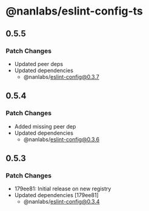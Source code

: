 # @nanlabs/eslint-config-ts

## 0.5.5

### Patch Changes

- Updated peer deps
- Updated dependencies
  - @nanlabs/eslint-config@0.3.7

## 0.5.4

### Patch Changes

- Added missing peer dep
- Updated dependencies
  - @nanlabs/eslint-config@0.3.6

## 0.5.3

### Patch Changes

- 179ee81: Initial release on new registry
- Updated dependencies [179ee81]
  - @nanlabs/eslint-config@0.3.4
